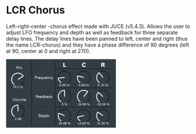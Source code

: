 # LCR Chorus

Left-right-center -chorus effect made with JUCE (v5.4.3). Allows the user to adjust LFO frequency and depth as well as feedback for three separate delay lines. The delay lines have been panned to left, center and right (thus the name LCR-chorus) and they have a phase difference of 90 degrees (left at 90, center at 0 and right at 270).

<p align="left">
		<img src="Images/chorusScreenshot.PNG" width="300">
	</p>

